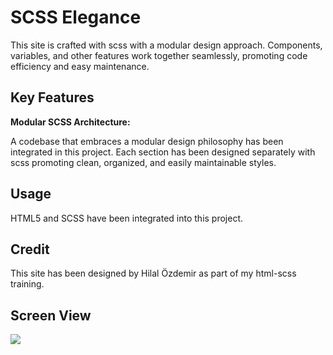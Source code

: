 
<h1> SCSS Elegance </h1>

This site is crafted with scss with a modular design approach. Components, variables, and other features work together seamlessly, promoting code efficiency and easy maintenance.

<h2> Key Features </h2>

<b>Modular SCSS Architecture:</b>

A codebase that embraces a modular design philosophy has been integrated in this project. Each section has been designed separately with scss promoting clean, organized, and easily maintainable styles.

<h2> Usage </h2>

HTML5 and SCSS have been integrated into this project. 

<h2> Credit </h2>

This site has been designed by Hilal Özdemir as part of my html-scss training. 

<h2> Screen View </h2>

![](screen.gif)